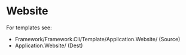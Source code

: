# Website
For templates see:
* Framework/Framework.Cli/Template/Application.Website/ (Source)
* Application.Website/ (Dest)
